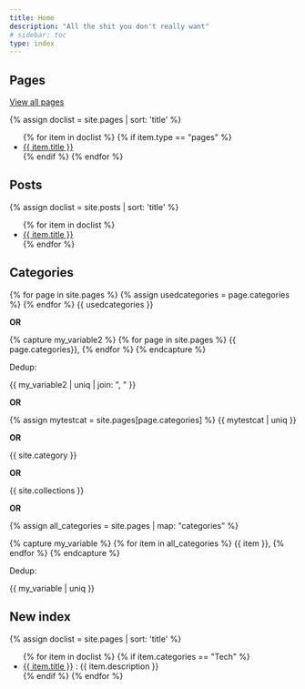 ```yaml
---
title: Home
description: "All the shit you don't really want"
# sidebar: toc
type: index
---
```


## Pages

[View all pages](https://tlourey.github.io/pages/)

{% assign doclist = site.pages | sort: 'title' %}
<ul>
{% for item in doclist %}
  {% if item.type == "pages" %}
    <li><a href="{{ item.url }}">{{ item.title }}</a></li>
  {% endif %}
{% endfor %}
</ul>

## Posts

{% assign doclist = site.posts | sort: 'title' %}
<ul>
{% for item in doclist %}
    <li><a href="{{ item.url }}">{{ item.title }}</a></li>
{% endfor %}
</ul>

## Categories

{% for page in site.pages %}
{% assign usedcategories = page.categories %}
{% endfor %}
{{ usedcategories }}

**OR**

{% capture my_variable2 %}
{% for page in site.pages %}
{{ page.categories}},
{% endfor %}
{% endcapture %}

Dedup:

{{ my_variable2 | uniq | join: ", " }}

**OR**

{% assign mytestcat = site.pages[page.categories] %}
{{ mytestcat | uniq }}

**OR**

{{ site.category }}

**OR**

{{ site.collections }}

**OR**

{% assign all_categories = site.pages | map: "categories" %}

{% capture my_variable %}
{% for item in all_categories %}
{{ item }},
{% endfor %}
{% endcapture %}

Dedup:

{{ my_variable | uniq }}

## New index

<!-- {% assign mycats = "Tech, NotTech, Gaming, Funnies" | split: ", " %} -->
{% assign doclist = site.pages | sort: 'title' %}

<ul>
  {% for item in doclist %}
    {% if item.categories == "Tech" %}
      <li>
        <a href="{{ item.url }}">{{ item.title }}</a> : {{ item.description }}
      </li>
    {% endif %}
  {% endfor %}
</ul>
